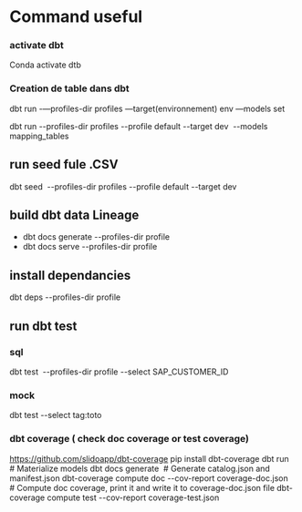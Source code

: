 # Command useful

### activate dbt
Conda activate dtb
 
### Creation de table dans dbt

dbt run -—profiles-dir profiles —target(environnement) env —models set

dbt run --profiles-dir profiles --profile default --target dev  --models mapping_tables
 
## run seed fule .CSV
dbt seed  --profiles-dir profiles --profile default --target dev
 
## build dbt data Lineage

- dbt docs generate --profiles-dir profile
- dbt docs serve --profiles-dir profile

## install dependancies
dbt deps --profiles-dir profile
 
## run dbt test

### sql
dbt test  --profiles-dir profile --select SAP_CUSTOMER_ID
### mock
dbt test --select tag:toto
 
### dbt coverage ( check doc coverage or test coverage)
https://github.com/slidoapp/dbt-coverage
pip install dbt-coverage
dbt run  # Materialize models
dbt docs generate  # Generate catalog.json and manifest.json
dbt-coverage compute doc --cov-report coverage-doc.json  # Compute doc coverage, print it and write it to coverage-doc.json file
dbt-coverage compute test --cov-report coverage-test.json
